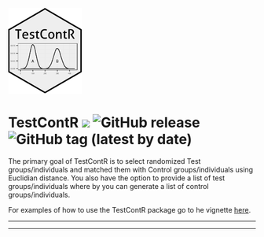 
<!-- README.md is generated from README.Rmd. Please edit that file -->
![GitHub Logo](inst/logo/TestContR_150w.png)

TestContR ![](https://travis-ci.org/Fredo-XVII/TestContR.svg?branch=master) ![GitHub release](https://img.shields.io/github/release/Fredo-XVII/TestContR.svg) ![GitHub tag (latest by date)](https://img.shields.io/github/tag-date/Fredo-XVII/TestContR.svg)
=============================================================================================================================================================================================================================================================

The primary goal of TestContR is to select randomized Test groups/individuals and matched them with Control groups/individuals using Euclidian distance. You also have the option to provide a list of test groups/individuals where by you can generate a list of control groups/individuals.

For examples of how to use the TestContR package go to he vignette [here](https://fredo-xvii.github.io/TestContR/).

------------------------------------------------------------------------

------------------------------------------------------------------------

